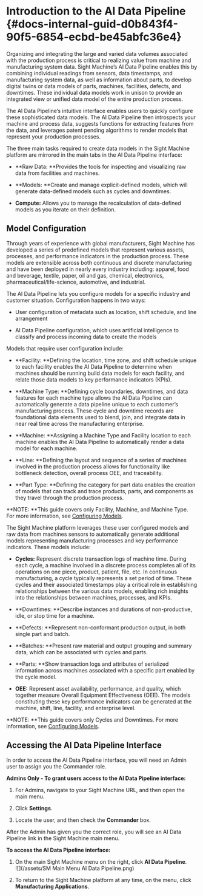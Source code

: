# Introduction to the AI Data Pipeline {#docs-internal-guid-d0b843f4-90f5-6854-ecbd-be45abfc36e4}

Organizing and integrating the large and varied data volumes associated with the production process is critical to realizing value from machine and manufacturing system data. Sight Machine’s AI Data Pipeline enables this by combining individual readings from sensors, data timestamps, and manufacturing system data, as well as information about parts, to develop digital twins or data models of parts, machines, facilities, defects, and downtimes. These individual data models work in unison to provide an integrated view or unified data model of the entire production process.

The AI Data Pipeline’s intuitive interface enables users to quickly configure these sophisticated data models. The AI Data Pipeline then introspects your machine and process data, suggests functions for extracting features from the data, and leverages patent pending algorithms to render models that represent your production processes.

The three main tasks required to create data models in the Sight Machine platform are mirrored in the main tabs in the AI Data Pipeline interface:

* **Raw Data: **Provides the tools for inspecting and visualizing raw data from facilities and machines.

* **Models: **Create and manage explicit-defined models, which will generate data-defined models such as cycles and downtimes.

* **Compute:** Allows you to manage the recalculation of data-defined models as you iterate on their definition.

## Model Configuration

Through years of experience with global manufacturers, Sight Machine has developed a series of predefined models that represent various assets, processes, and performance indicators in the production process. These models are extensible across both continuous and discrete manufacturing and have been deployed in nearly every industry including: apparel, food and beverage, textile, paper, oil and gas, chemical, electronics, pharmaceutical/life-science, automotive, and industrial.

The AI Data Pipeline lets you configure models for a specific industry and customer situation. Configuration happens in two ways:

* User configuration of metadata such as location, shift schedule, and line arrangement

* AI Data Pipeline configuration, which uses artificial intelligence to classify and process incoming data to create the models

Models that require user configuration include:

* **Facility: **Defining the location, time zone, and shift schedule unique to each facility enables the AI Data Pipeline to determine when machines should be running build data models for each facility, and relate those data models to key performance indicators \(KPIs\).

* **Machine Type: **Defining cycle boundaries, downtimes, and data features for each machine type allows the AI Data Pipeline can automatically generate a data pipeline unique to each customer’s manufacturing process. These cycle and downtime records are foundational data elements used to blend, join, and integrate data in near real time across the manufacturing enterprise.

* **Machine: **Assigning a Machine Type and Facility location to each machine enables the AI Data Pipeline to automatically render a data model for each machine.

* **Line: **Defining the layout and sequence of a series of machines involved in the production process allows for functionality like bottleneck detection, overall process OEE, and traceability.

* **Part Type: **Defining the category for part data enables the creation of models that can track and trace products, parts, and components as they travel through the production process.

**NOTE: **This guide covers only Facility, Machine, and Machine Type. For more information, see [Configuring Models](/configuring-models.md).

The Sight Machine platform leverages these user configured models and raw data from machines sensors to automatically generate additional models representing manufacturing processes and key performance indicators. These models include:

* **Cycles:** Represent discrete transaction logs of machine time. During each cycle, a machine involved in a discrete process completes all of its operations on one piece, product, patient, file, etc. In continuous manufacturing, a cycle typically represents a set period of time. These cycles and their associated timestamps play a critical role in establishing relationships between the various data models, enabling rich insights into the relationships between machines, processes, and KPIs.

* **Downtimes: **Describe instances and durations of non-productive, idle, or stop time for a machine.

* **Defects: **Represent non-conformant production output, in both single part and batch.

* **Batches: **Present raw material and output grouping and summary data, which can be associated with cycles and parts.

* **Parts: **Show transaction logs and attributes of serialized information across machines associated with a specific part enabled by the cycle model.

* **OEE:** Represent asset availability, performance, and quality, which together measure Overall Equipment Effectiveness \(OEE\). The models constituting these key performance indicators can be generated at the machine, shift, line, facility, and enterprise level.

**NOTE: **This guide covers only Cycles and Downtimes. For more information, see [Configuring Models](/configuring-models.md).

## Accessing the AI Data Pipeline Interface

In order to access the AI Data Pipeline interface, you will need an Admin user to assign you the Commander role.

**Admins Only - To grant users access to the AI Data Pipeline interface:**

1. For Admins, navigate to your Sight Machine URL, and then open the main menu.

2. Click **Settings**.

3. Locate the user, and then check the **Commander** box.

After the Admin has given you the correct role, you will see an AI Data Pipeline link in the Sight Machine main menu.

**To access the AI Data Pipeline interface:**

1. On the main Sight Machine menu on the right, click **AI Data Pipeline**.  
   ![](/assets/SM Main Menu AI Data Pipeline.png)

2. To return to the Sight Machine platform at any time, on the menu, click **Manufacturing Applications**.



